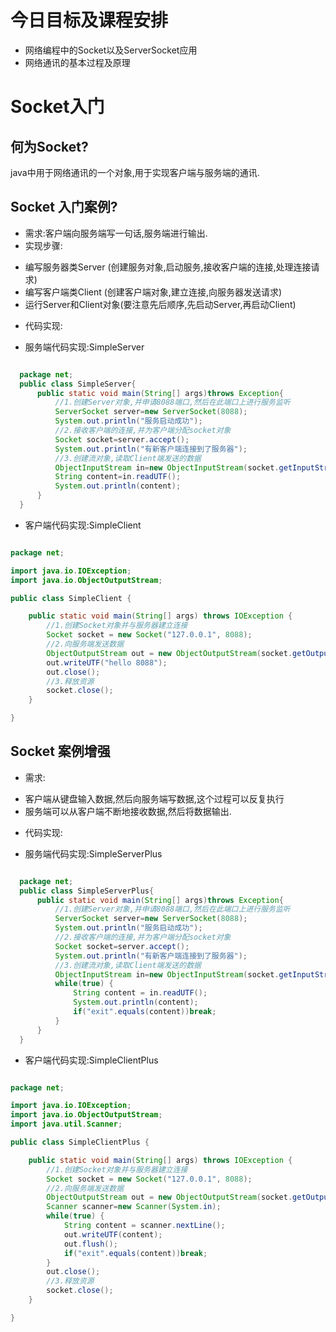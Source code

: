 # 今日目标及课程安排

* 网络编程中的Socket以及ServerSocket应用
* 网络通讯的基本过程及原理

# Socket入门

## 何为Socket?

java中用于网络通讯的一个对象,用于实现客户端与服务端的通讯.

## Socket 入门案例?

* 需求:客户端向服务端写一句话,服务端进行输出.
* 实现步骤:
- 编写服务器类Server (创建服务对象,启动服务,接收客户端的连接,处理连接请求)
- 编写客户端类Client (创建客户端对象,建立连接,向服务器发送请求)
- 运行Server和Client对象(要注意先后顺序,先启动Server,再启动Client)

* 代码实现:

- 服务端代码实现:SimpleServer

```java

  package net;
  public class SimpleServer{
      public static void main(String[] args)throws Exception{
          //1.创建Server对象,并申请8088端口,然后在此端口上进行服务监听
          ServerSocket server=new ServerSocket(8088);
          System.out.println("服务启动成功");
          //2.接收客户端的连接,并为客户端分配socket对象
          Socket socket=server.accept();
          System.out.println("有新客户端连接到了服务器");
          //3.创建流对象,读取Client端发送的数据
          ObjectInputStream in=new ObjectInputStream(socket.getInputStream());
          String content=in.readUTF();
          System.out.println(content);
      }
  }

```
- 客户端代码实现:SimpleClient

```java

package net;

import java.io.IOException;
import java.io.ObjectOutputStream;

public class SimpleClient {

    public static void main(String[] args) throws IOException {
        //1.创建Socket对象并与服务器建立连接
        Socket socket = new Socket("127.0.0.1", 8088);
        //2.向服务端发送数据
        ObjectOutputStream out = new ObjectOutputStream(socket.getOutputStream());
        out.writeUTF("hello 8088");
        out.close();
        //3.释放资源
        socket.close();
    }

}
```

## Socket 案例增强

* 需求: 
  
- 客户端从键盘输入数据,然后向服务端写数据,这个过程可以反复执行
- 服务端可以从客户端不断地接收数据,然后将数据输出.

* 代码实现:

- 服务端代码实现:SimpleServerPlus

```java

  package net;
  public class SimpleServerPlus{
      public static void main(String[] args)throws Exception{
          //1.创建Server对象,并申请8088端口,然后在此端口上进行服务监听
          ServerSocket server=new ServerSocket(8088);
          System.out.println("服务启动成功");
          //2.接收客户端的连接,并为客户端分配socket对象
          Socket socket=server.accept();
          System.out.println("有新客户端连接到了服务器");
          //3.创建流对象,读取Client端发送的数据
          ObjectInputStream in=new ObjectInputStream(socket.getInputStream());
          while(true) {
              String content = in.readUTF();
              System.out.println(content);
              if("exit".equals(content))break;
          }
      }
  }

```
- 客户端代码实现:SimpleClientPlus

```java

package net;

import java.io.IOException;
import java.io.ObjectOutputStream;
import java.util.Scanner;

public class SimpleClientPlus {

    public static void main(String[] args) throws IOException {
        //1.创建Socket对象并与服务器建立连接
        Socket socket = new Socket("127.0.0.1", 8088);
        //2.向服务端发送数据
        ObjectOutputStream out = new ObjectOutputStream(socket.getOutputStream());
        Scanner scanner=new Scanner(System.in);
        while(true) {
            String content = scanner.nextLine();
            out.writeUTF(content);
            out.flush();
            if("exit".equals(content))break;
        }
        out.close();
        //3.释放资源
        socket.close();
    }

}
```






